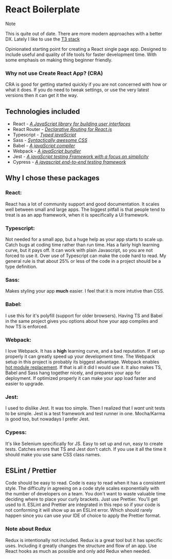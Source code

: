 # React Boilerplate

> [!NOTE]
> This is quite out of date. There are more modern approaches with a better DX. Lately I like to use the [T3 stack](https://create.t3.gg/)

Opinionated starting point for creating a React single page app. Designed to include useful and quality of life tools for faster development time. With some emphasis on making thing beginner friendly.

### Why not use Create React App? (CRA)
CRA is good for getting started quickly if you are not concerned with how or what it does. If you do need to tweak settings, or use the very latest versions then it can get it the way.

## Technologies included
* React - *[A JavaScript library for building user interfaces](https://reactjs.org/)*
* React Router - *[Declarative Routing for React.js](https://reactrouter.com/)*
* Typescript - *[Typed javaScript](https://www.typescriptlang.org/)*
* Sass - *[Syntactically awesome CSS](https://sass-lang.com/)*
* Babel - *[A javaScript compiler](https://babeljs.io/)*
* Webpack - *[A javaScript bundler](https://webpack.js.org/)*
* Jest - *[A javaScript testing Framework with a focus on simplicity](https://jestjs.io/)*
* Cypress - *[A javascript end-to-end testing framework](https://www.cypress.io/)*

## Why I chose these packages

### React:
React has a lot of community support and good documentation. It scales well between small and large apps. The biggest pitfall is that people tend to treat is as an app framework, when it is specifically a UI framework.

### Typescript:
Not needed for a small app, but a huge help as your app starts to scale up. Catch bugs at coding time rather than run time. Has a fairly high learning curve, but it pays off. It can work with plain Javascript, so you are not forced to use it. Over use of Typescript can make the code hard to read. My general rule is that about 25% or less of the code in a project should be a type definition.

### Sass:
Makes styling your app __much__ easier. I feel that it is more intutive than CSS.

### Babel:
I use this for it's polyfill (support for older browsers). Having TS and Babel in the same project gives you options about how your app compiles and how TS is enforced.

### Webpack:
I love Webpack. It has a __high__ learning curve, and a bad reputation. If set up properly it can greatly speed up your development time. The Webpack setup in this project is probably its biggest advantage. Webpack enables [hot module replacement](https://webpack.js.org/guides/hot-module-replacement/). If that is all it did I would use it. It also makes TS, Babel and Sass hang together nicely, and prepares your app for deployment. If optimized properly it can make your app load faster and easier to upgrade.

### Jest:
I used to dislike Jest. It was too simple. Then I realized that I *want* unit tests to be simple. Jest is a test framework and test runner in one. Mocha/Karma is good too, but nowadays I prefer Jest.

### Cypess:
It's like Selenium specifically for JS. Easy to set up and run, easy to create tests. Catches errors that TS and Jest don't catch. If you use it all the time it should make you use sane CSS class names.

## ESLint / Prettier
Code should be easy to read. Code is easy to read when it has a consistent style. The difficulty in agreeing on a code style scales exponentially with the number of developers on a team. You don't want to waste valuable time deciding where to place your curly brackets. Just use Prettier. You'll get used to it. ESLint and Prettier are integrated in this repo so if your code is not conforming it will show up as an ESLint error. Which should rarely happen since you can use your IDE of choice to apply the Prettier format.

### Note about Redux
Redux is intentionally not included. Redux is a great tool but it has specific uses. Including it greatly changes the structure and flow of an app. Use React hooks as much as possible and only add Redux when needed.
